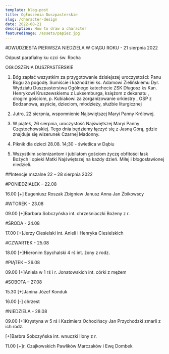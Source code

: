 ```yaml
---
template: blog-post
title: Ogłoszenia Duszpasterskie
slug: /character-design
date: 2022-08-21
description: How to draw a character
featuredImage: /assets/papiez.jpg
---
```


#DWUDZIESTA PIERWSZA NIEDZIELA W CIĄGU ROKU - 21 sierpnia 2022                     

Odpust parafialny ku czci św. Rocha                                                                                      

OGŁOSZENIA DUSZPASTERSKIE

1. Bóg zapłać wszystkim za przygotowanie dzisiejszej uroczystości: Panu Bogu za pogodę. Sumiście i kaznodziei ks.  Adamowi Zielińskiemu Dyr. Wydziału Duszpasterstwa Ogólnego katechecie  ZSK Długosz  ks Kan. Henrykowi Kruszewskiemu  z Luksemburga, księżom z dekanatu ,  drogim gościom, p. Kubiakowi za zorganizowanie orkiestry ,  OSP z Bodzanowa,  asyście, dzieciom, młodzieży, służbie liturgicznej 

2. Jutro, 22 sierpnia,  wspomnienie Najświętszej Maryi Panny Królowej.

3. W piątek, 26 sierpnia,  uroczystość Najświętszej Maryi Panny Częstochowskiej. Tego dnia będziemy łączyć się z Jasną Górą, gdzie znajduje się wizerunek Czarnej Madonny.

4. Piknik dla dzieci 28.08. 14;30 -  świetlica w Dąbiu 

5. Wszystkim solenizantom i jubilatom gościom  życzę obfitości łask Bożych i opieki Matki Najświętszej na każdy dzień. Miłej i błogosławionej niedzieli.

##Intencje mszalne  22 – 28   sierpnia  2022

#PONIEDZIAŁEK – 22.08

16.00 [+]  Eugeniusz Roszak Zbigniew Janusz Anna Jan Żbikowscy

#WTOREK  -  23.08

09.00 [+]Barbara Sobczyńska int. chrześniaczki Bożeny z r.

#ŚRODA - 24.08

17.00 [+]Jerzy Ciesielski int. Anieli i Henryka Ciesielskich

#CZWARTEK -  25.08  

18.00 [+]Hieronim Spychalski 4 rś  int. żony z rodz.

#PIĄTEK – 26.08

09.00 [+]Aniela w 1 rś i r. Jonatowskich  int. córki z mężem

#SOBOTA – 27.08
         
15.30 [+]Janina Józef Konduk

16.00 [-]  chrzest

#NIEDZIELA - 28.08
       
09.00 [+]Krystyna w 5 rś  i Kazimierz Ochocińscy Jan Przychodzki zmarli z ich rodz.
                   
[+]Barbra Sobczyńska int. wnuczki Ilony z r. 

11.00 [+]r. Czajkowskich Pawlików Marczaków i Ewę Dombek
